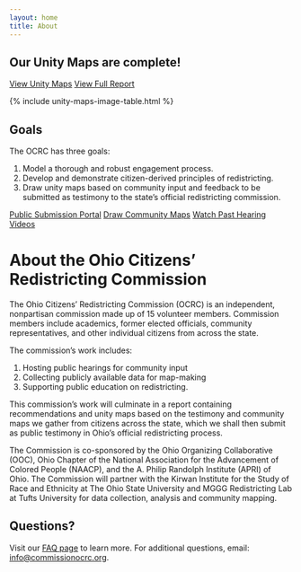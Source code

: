 ```yaml
---
layout: home
title: About
---
```


## Our Unity Maps are complete! 

<p class="default-button-center">
            <a href="/unity-maps" class="btn btn-meeting spec" role="button">View Unity Maps</a> <a href="/assets/images/unity-maps/OCRC-Report-State-Leg.pdf" target="_blank" class="btn btn-meeting spec" role="button">View Full Report</a>
          </p>

{% include unity-maps-image-table.html %}

## Goals 
The OCRC has three goals: 
1. Model a thorough and robust engagement process.
2. Develop and demonstrate citizen-derived principles of redistricting.
3. Draw unity maps based on community input and feedback to be submitted as testimony to the state’s official redistricting commission.

<p class="default-button-center">
    <a href="{{site.data.portal.url}}" target="_blank" class="btn btn-meeting spec" role="button">Public Submission Portal</a>
    <a href="https://districtr.org/event/open-maps" target="_blank" class="btn btn-meeting spec" role="button">Draw Community Maps</a> <a href="/past-hearings.html" class="btn btn-meeting spec" role="button">Watch Past Hearing Videos</a>
</p>

# About the Ohio Citizens’ Redistricting Commission 

The Ohio Citizens’ Redistricting Commission (OCRC) is an independent, nonpartisan commission made up of 15 volunteer members. Commission members include academics, former elected officials, community representatives, and other individual citizens from across the state. 

The commission’s work includes: 

1. Hosting public hearings for community input
2. Collecting publicly available data for map-making
3. Supporting public education on redistricting. 

This commission’s work will culminate in a report containing recommendations and unity maps based on the testimony and community maps we gather from citizens across the state, which we shall then submit as public testimony in Ohio’s official redistricting process.

The Commission is co-sponsored by the Ohio Organizing Collaborative (OOC), Ohio Chapter of the National Association for the Advancement of Colored People (NAACP), and the A. Philip Randolph Institute (APRI) of Ohio. The Commission will partner with the Kirwan Institute for the Study of Race and Ethnicity at The Ohio State University and MGGG Redistricting Lab at Tufts University for data collection, analysis and community mapping.


## Questions?
 Visit our [FAQ page](faq) to learn more. For additional questions, email: [info@commissionocrc.org](mailto:info@commissionocrc.org).
